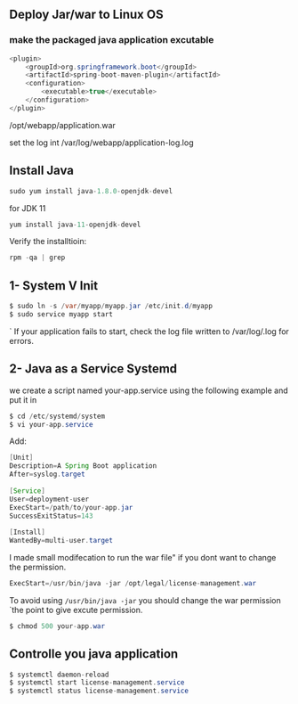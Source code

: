 ## Deploy Jar/war to Linux OS

### make the packaged java application excutable
```java
<plugin>
    <groupId>org.springframework.boot</groupId>
    <artifactId>spring-boot-maven-plugin</artifactId>
    <configuration>
        <executable>true</executable>
    </configuration>
</plugin>
```

/opt/webapp/application.war

set the log int /var/log/webapp/application-log.log

## Install Java
```java
sudo yum install java-1.8.0-openjdk-devel
```
for JDK 11
```java
yum install java-11-openjdk-devel
```
Verify the installtioin:
```java
rpm -qa | grep 
```
## 1- System V Init
```java
$ sudo ln -s /var/myapp/myapp.jar /etc/init.d/myapp
$ sudo service myapp start
```
` If your application fails to start, check the log file written to /var/log/<appname>.log for errors.
## 2- Java as a Service Systemd
we create a script named your-app.service using the following example and put it in
```java
$ cd /etc/systemd/system
$ vi your-app.service
```
Add:
```java
[Unit]
Description=A Spring Boot application
After=syslog.target
 
[Service]
User=deployment-user
ExecStart=/path/to/your-app.jar 
SuccessExitStatus=143 
 
[Install] 
WantedBy=multi-user.target
```
I made small modifecation to run the war file" if you dont want to change the permission.
```java
ExecStart=/usr/bin/java -jar /opt/legal/license-management.war
```
To avoid using `/usr/bin/java -jar` you should change the war permission `the point to give excute permission.
```java
$ chmod 500 your-app.war
```
## Controlle you java application
```java
$ systemctl daemon-reload
$ systemctl start license-management.service
$ systemctl status license-management.service
```
